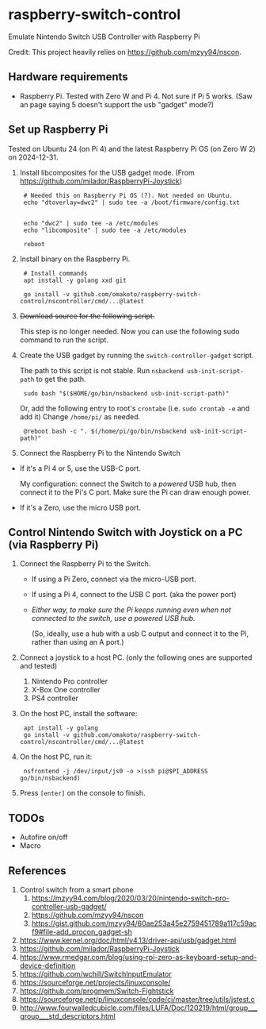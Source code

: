 # raspberry-switch-control

Emulate Nintendo Switch USB Controller with Raspberry Pi

Credit: This project heavily relies on https://github.com/mzyy94/nscon.

## Hardware requirements
* Raspberry Pi. Tested with Zero W and Pi 4. Not sure if Pi 5 works. (Saw an page saying 5 doesn't support the usb "gadget" mode?)

## Set up Raspberry Pi

Tested on Ubuntu 24 (on Pi 4) and the latest Raspberry Pi OS (on Zero W 2) on 2024-12-31.

1. Install libcomposites for the USB gadget mode. (From <https://github.com/milador/RaspberryPi-Joystick>)

        # Needed this on Raspberry Pi OS (?). Not needed on Ubuntu.
        echo "dtoverlay=dwc2" | sudo tee -a /boot/firmware/config.txt


        echo "dwc2" | sudo tee -a /etc/modules
        echo "libcomposite" | sudo tee -a /etc/modules

        reboot

1. Install binary on the Raspberry Pi.

        # Install commands
        apt install -y golang xxd git

        go install -v github.com/omakoto/raspberry-switch-control/nscontroller/cmd/...@latest

1. ~~Download source for the following script.~~

    This step is no longer needed. Now you can use the following sudo command to run the script.

1. Create the USB gadget by running the `switch-controller-gadget` script.

    The path to this script is not stable. Run `nsbackend usb-init-script-path` to get the path.

        sudo bash "$($HOME/go/bin/nsbackend usb-init-script-path)"

    Or, add the following entry to root's `crontabe` (i.e. `sudo crontab -e` and add it)
    Change `/home/pi/` as needed.


        @reboot bash -c ". $(/home/pi/go/bin/nsbackend usb-init-script-path)"


2. Connect the Raspberry Pi to the Nintendo Switch

  - If it's a Pi 4 or 5, use the USB-C port.
    
    My configuration: connect the Switch to a *powered* USB hub, then connect it to the Pi's C port. Make sure the Pi can draw enough power.

  - If it's a Zero, use the micro USB port.


## Control Nintendo Switch with Joystick on a PC (via Raspberry Pi)

1. Connect the Raspberry Pi to the Switch.
   - If using a Pi Zero, connect via the micro-USB port.
   - If using a Pi 4, connect to the USB C port. (aka the power port)
   - *Either way, to make sure the Pi keeps running even when not connected to the switch, use a powered USB hub.*

     (So, ideally, use a hub with a usb C output and connect it to the Pi, rather than using an A port.)

1. Connect a joystick to a host PC. (only the following ones are supported and tested)
    1. Nintendo Pro controller
    2. X-Box One controller
    3. PS4 controller

1. On the host PC, install the software:

        apt install -y golang 
        go install -v github.com/omakoto/raspberry-switch-control/nscontroller/cmd/...@latest

1. On the host PC, run it:

        nsfrontend -j /dev/input/js0 -o >(ssh pi@$PI_ADDRESS go/bin/nsbackend) 

1. Press `[enter]` on the console to finish.



## TODOs

- Autofire on/off
- Macro


## References
1. Control switch from a smart phone
    1. https://mzyy94.com/blog/2020/03/20/nintendo-switch-pro-controller-usb-gadget/
    1. https://github.com/mzyy94/nscon
    1. https://gist.github.com/mzyy94/60ae253a45e2759451789a117c59acf9#file-add_procon_gadget-sh
1. https://www.kernel.org/doc/html/v4.13/driver-api/usb/gadget.html
1. https://github.com/milador/RaspberryPi-Joystick
1. https://www.rmedgar.com/blog/using-rpi-zero-as-keyboard-setup-and-device-definition
1. https://github.com/wchill/SwitchInputEmulator
1. https://sourceforge.net/projects/linuxconsole/
1. https://github.com/progmem/Switch-Fightstick
1. https://sourceforge.net/p/linuxconsole/code/ci/master/tree/utils/jstest.c
1. http://www.fourwalledcubicle.com/files/LUFA/Doc/120219/html/group___group___std_descriptors.html
